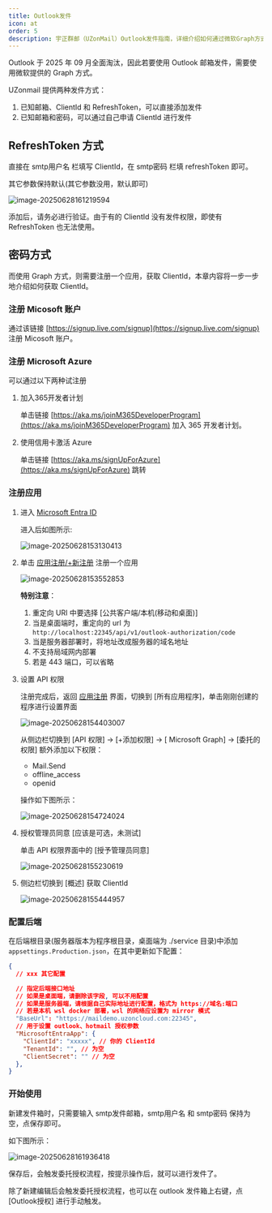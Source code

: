 ```yaml
---
title: Outlook发件
icon: at
order: 5
description: 宇正群邮（UZonMail）Outlook发件指南，详细介绍如何通过微软Graph方式配置和使用Outlook邮箱进行邮件群发。支持开源邮件群发、邮件营销、企业级邮件群发场景，是最好用的邮件群发软件。
---
```


Outlook 于 2025 年 09 月全面淘汰，因此若要使用 Outlook 邮箱发件，需要使用微软提供的 Graph 方式。

UZonmail 提供两种发件方式：

1. 已知邮箱、ClientId 和 RefreshToken，可以直接添加发件
2. 已知邮箱和密码，可以通过自己申请 ClientId 进行发件

## RefreshToken 方式

直接在 smtp用户名 栏填写 ClientId，在 smtp密码 栏填 refreshToken 即可。

其它参数保持默认(其它参数没用，默认即可)

![image-20250628161219594](https://oss.uzoncloud.com:2234/public/files/images/image-20250628161219594.png)

添加后，请务必进行验证。由于有的 ClientId 没有发件权限，即使有 RefreshToken 也无法使用。

## 密码方式

而使用 Graph 方式，则需要注册一个应用，获取 ClientId，本章内容将一步一步地介绍如何获取 ClientId。

### 注册 Micosoft 账户

通过该链接 [https://signup.live.com/signup](https://signup.live.com/signup) 注册 Micosoft 账户。

### 注册 Microsoft Azure

可以通过以下两种试注册

1. 加入365开发者计划

   单击链接 [https://aka.ms/joinM365DeveloperProgram](https://aka.ms/joinM365DeveloperProgram) 加入 365 开发者计划。

2. 使用信用卡激活 Azure

   单击链接 [https://aka.ms/signUpForAzure](https://aka.ms/signUpForAzure) 跳转

### 注册应用

1. 进入 [Microsoft Entra ID](https://portal.azure.com/#view/Microsoft_AAD_IAM/ActiveDirectoryMenuBlade/~/Overview)

   进入后如图所示:

   ![image-20250628153130413](https://oss.uzoncloud.com:2234/public/files/images/image-20250628153130413.png)

2. 单击 [应用注册/+新注册](https://portal.azure.com/#view/Microsoft_AAD_RegisteredApps/CreateApplicationBlade/quickStartType~/null/isMSAApp~/false) 注册一个应用

   ![image-20250628153552853](https://oss.uzoncloud.com:2234/public/files/images/image-20250628153552853.png)

   **特别注意**：

   1. 重定向 URI 中要选择 [公共客户端/本机(移动和桌面)]
   2. 当是桌面端时，重定向的 url 为 `http://localhost:22345/api/v1/outlook-authorization/code`
   3. 当是服务器部署时，将地址改成服务器的域名地址
   4. 不支持局域网内部署
   5. 若是 443 端口，可以省略

3. 设置 API 权限

   注册完成后，返回 [应用注册](https://portal.azure.com/#view/Microsoft_AAD_IAM/ActiveDirectoryMenuBlade/~/RegisteredApps) 界面，切换到 [所有应用程序]，单击刚刚创建的程序进行设置界面

   ![image-20250628154403007](https://oss.uzoncloud.com:2234/public/files/images/image-20250628154403007.png)

   从侧边栏切换到 [API 权限] -> [+添加权限] -> [ Microsoft Graph] -> [委托的权限] 额外添加以下权限：

   - Mail.Send
   - offline_access
   - openid

   操作如下图所示：

   ![image-20250628154724024](https://oss.uzoncloud.com:2234/public/files/images/image-20250628154724024.png)

4. 授权管理员同意 [应该是可选，未测试]

   单击 API 权限界面中的 [授予管理员同意]

   ![image-20250628155230619](https://oss.uzoncloud.com:2234/public/files/images/image-20250628155230619.png)

5. 侧边栏切换到 [概述] 获取 ClientId

   ![image-20250628155444957](https://oss.uzoncloud.com:2234/public/files/images/image-20250628155444957.png)

### 配置后端

在后端根目录(服务器版本为程序根目录，桌面端为 ./service 目录)中添加 `appsettings.Production.json`，在其中更新如下配置：

``` json
{
  // xxx 其它配置

  // 指定后端接口地址
  // 如果是桌面端，请删除该字段, 可以不用配置
  // 如果是服务器端，请根据自己实际地址进行配置，格式为 https://域名:端口
  // 若是本机 wsl docker 部署，wsl 的网络应设置为 mirror 模式
  "BaseUrl": "https://maildemo.uzoncloud.com:22345",
  // 用于设置 outlook、hotmail 授权参数
  "MicrosoftEntraApp": {
    "ClientId": "xxxxx", // 你的 ClientId
    "TenantId": "", // 为空
    "ClientSecret": "" // 为空
  },
}
```

### 开始使用

新建发件箱时，只需要输入 smtp发件邮箱，smtp用户名 和 smtp密码 保持为空，点保存即可。

如下图所示：

![image-20250628161936418](https://oss.uzoncloud.com:2234/public/files/images/image-20250628161936418.png)

保存后，会触发委托授权流程，按提示操作后，就可以进行发件了。

除了新建编辑后会触发委托授权流程，也可以在 outlook 发件箱上右键，点 [Outlook授权] 进行手动触发。